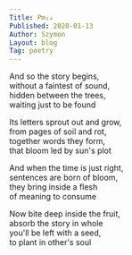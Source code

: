 ```yaml
---
Title: Pm₁₄  
Published: 2020-01-13
Author: Szymon  
Layout: blog  
Tag: poetry  
---
```

And so the story begins,  
without a faintest of sound,  
hidden between the trees,  
waiting just to be found  

Its letters sprout out and grow,  
from pages of soil and rot,  
together words they form,  
that bloom led by sun's plot  

And when the time is just right,  
sentences are born of bloom,  
they bring inside a flesh  
of meaning to consume  

Now bite deep inside the fruit,  
absorb the story in whole  
you'll be left with a seed,  
to plant in other's soul  
